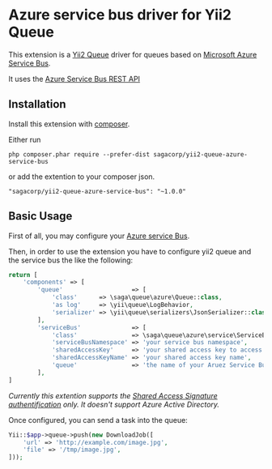 <h1>Azure service bus driver for Yii2 Queue</h1>

This extension is a [Yii2 Queue](https://github.com/yiisoft/yii2-queue) driver for queues based on [Microsoft Azure Service Bus](https://docs.microsoft.com/en-us/azure/service-bus-messaging/service-bus-messaging-overview).

It uses the [Azure Service Bus REST API](https://docs.microsoft.com/en-us/rest/api/servicebus)

<h2>Installation</h2>

Install this extension with [composer](http://getcomposer.org/download/).

Either run

```
php composer.phar require --prefer-dist sagacorp/yii2-queue-azure-service-bus
```

or add the extention to your composer json.

```
"sagacorp/yii2-queue-azure-service-bus": "~1.0.0"
```

<h2>Basic Usage</h2>

First of all, you may configure your [Azure service Bus](https://docs.microsoft.com/en-us/azure/service-bus-messaging/service-bus-quickstart-portal#create-a-namespace-in-the-azure-portal).


Then, in order to use the extension you have to configure yii2 queue and the service bus the  like the following:

```php
return [
    'components' => [
        'queue'                   => [
            'class'      => \saga\queue\azure\Queue::class,
            'as log'     => \yii\queue\LogBehavior,
            'serializer' => \yii\queue\serializers\JsonSerializer::class,
        ],
        'serviceBus'              => [
            'class'               => \saga\queue\azure\service\ServiceBus::class,
            'serviceBusNamespace' => 'your service bus namespace',
            'sharedAccessKey'     => 'your shared access key to access the service bus queue',
            'sharedAccessKeyName' => 'your shared access key name',
            'queue'               => 'the name of your Aruez Service Bus queue',
        ],
]
 ```       
      
*Currently this extention supports the [Shared Access Signature authentification](https://docs.microsoft.com/en-us/azure/service-bus-messaging/service-bus-sas) only. It doesn't support Azure Active Directory.*
        
Once configured,  you can send a task into the queue:

```php
Yii::$app->queue->push(new DownloadJob([
    'url' => 'http://example.com/image.jpg',
    'file' => '/tmp/image.jpg',
]));
```



